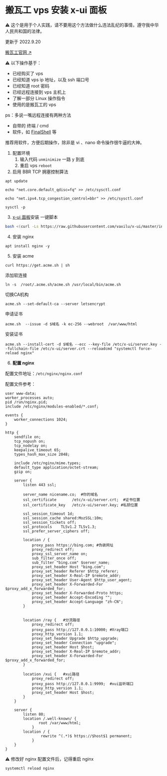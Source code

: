 # 搬瓦工 vps 安装 x-ui 面板

⚠️ 这个是用于个人实践，请不要用这个方法做什么违法乱纪的事情，遵守我中华人民共和国的法律。

更新于 2022.9.20

[搬瓦工官网 ↗️](https://bwh88.net/)

⚠️ 以下操作基于：
- 已经购买了 vps
- 已经知道 vps ip 地址，以及 ssh 端口号
- 已经知道 root 密码
- 已经远程连接到 vps 主机上
- 了解一部分 Linux 操作指令
- 使用的是搬瓦工的 vps

ps：多说一嘴远程连接有两种方法
- 自带的 终端 / cmd
- 软件，如 [FinalShell](https://www.hostbuf.com/t/988.html) 等

推荐用软件，方便后期操作，除非是 vi 、nano 命令操作很牛逼的大神。

1. 配置环境
   1. 输入代码
   ```unminimize```
   一路 y 到底
   1. 重启 vps 
   ```reboot```
2. 启用 BBR TCP 拥塞控制算法
```
apt update
```
```
echo "net.core.default_qdisc=fq" >> /etc/sysctl.conf
```
```
echo "net.ipv4.tcp_congestion_control=bbr" >> /etc/sysctl.conf
```
```
sysctl -p
```
3. [x-ui 面板](https://github.com/vaxilu/x-ui)安装
一键脚本
```bash
bash <(curl -Ls https://raw.githubusercontent.com/vaxilu/x-ui/master/install.sh)
```
4. 安装 nginx
```
apt install nginx -y
```
5. 安装 acme
```
curl https://get.acme.sh | sh
```
添加软连接
```
ln -s  /root/.acme.sh/acme.sh /usr/local/bin/acme.sh
```
切换CA机构 
```
acme.sh --set-default-ca --server letsencrypt
```
申请证书 
```
acme.sh  --issue -d $域名 -k ec-256 --webroot  /var/www/html
```
安装证书
```
acme.sh --install-cert -d $域名 --ecc --key-file /etc/x-ui/server.key --fullchain-file /etc/x-ui/server.crt --reloadcmd "systemctl force-reload nginx"
```
6. **配置 nginx**

配置文件地址：`/etc/nginx/nginx.conf`

配置文件参考：
```
user www-data;
worker_processes auto;
pid /run/nginx.pid;
include /etc/nginx/modules-enabled/*.conf;

events {
    worker_connections 1024;
}

http {
    sendfile on;
    tcp_nopush on;
    tcp_nodelay on;
    keepalive_timeout 65;
    types_hash_max_size 2048;

    include /etc/nginx/mime.types;
    default_type application/octet-stream;
    gzip on;

    server {
        listen 443 ssl;
        
        server_name nicename.co;  #你的域名
        ssl_certificate       /etc/x-ui/server.crt;  #证书位置
        ssl_certificate_key   /etc/x-ui/server.key; #私钥位置
        
        ssl_session_timeout 1d;
        ssl_session_cache shared:MozSSL:10m;
        ssl_session_tickets off;
        ssl_protocols    TLSv1.2 TLSv1.3;
        ssl_prefer_server_ciphers off;

        location / {
            proxy_pass https://bing.com; #伪装网址
            proxy_redirect off;
            proxy_ssl_server_name on;
            sub_filter_once off;
            sub_filter "bing.com" $server_name;
            proxy_set_header Host "bing.com";
            proxy_set_header Referer $http_referer;
            proxy_set_header X-Real-IP $remote_addr;
            proxy_set_header User-Agent $http_user_agent;
            proxy_set_header X-Forwarded-For $proxy_add_x_forwarded_for;
            proxy_set_header X-Forwarded-Proto https;
            proxy_set_header Accept-Encoding "";
            proxy_set_header Accept-Language "zh-CN";
        }


        location /ray {   #分流路径
            proxy_redirect off;
            proxy_pass http://127.0.0.1:10000; #Xray端口
            proxy_http_version 1.1;
            proxy_set_header Upgrade $http_upgrade;
            proxy_set_header Connection "upgrade";
            proxy_set_header Host $host;
            proxy_set_header X-Real-IP $remote_addr;
            proxy_set_header X-Forwarded-For $proxy_add_x_forwarded_for;
        }
        
        location /xui {   #xui路径
            proxy_redirect off;
            proxy_pass http://127.0.0.1:9999;  #xui监听端口
            proxy_http_version 1.1;
            proxy_set_header Host $host;
        }
    }

    server {
        listen 80;
        location /.well-known/ {
               root /var/www/html;
            }
        location / {
                rewrite ^(.*)$ https://$host$1 permanent;
            }
    }
}
```
⚠️ 修改好 nginx 配置文件后，记得重启 nginx
```
systemctl reload nginx
```
